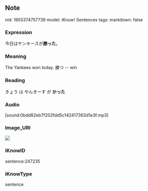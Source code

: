 ## Note
nid: 1655374757739
model: iKnow! Sentences
tags: 
markdown: false

### Expression
今日はヤンキースが<b>勝った</b>。

### Meaning
The Yankees won today.
勝つ -- win

### Reading
きょう は やんきーす が <b>かった</b>

### Audio
[sound:0bdd82eb7f202fdd5c142417363d1e3f.mp3]

### Image_URI
<img src="14743b90145025ca5dd8488ee553bf2c.jpg">

### iKnowID
sentence:247235

### iKnowType
sentence
